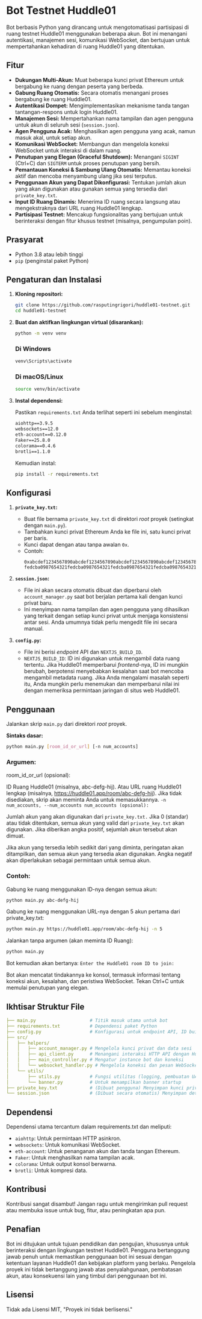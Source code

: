 # Bot Testnet Huddle01

Bot berbasis Python yang dirancang untuk mengotomatisasi partisipasi di ruang testnet Huddle01 menggunakan beberapa akun. Bot ini menangani autentikasi, manajemen sesi, komunikasi WebSocket, dan bertujuan untuk mempertahankan kehadiran di ruang Huddle01 yang ditentukan.

## Fitur

* **Dukungan Multi-Akun:** Muat beberapa kunci privat Ethereum untuk bergabung ke ruang dengan peserta yang berbeda.
* **Gabung Ruang Otomatis:** Secara otomatis menangani proses bergabung ke ruang Huddle01.
* **Autentikasi Dompet:** Mengimplementasikan mekanisme tanda tangan tantangan-respons untuk login Huddle01.
* **Manajemen Sesi:** Mempertahankan nama tampilan dan agen pengguna untuk akun di seluruh sesi (`session.json`).
* **Agen Pengguna Acak:** Menghasilkan agen pengguna yang acak, namun masuk akal, untuk setiap akun.
* **Komunikasi WebSocket:** Membangun dan mengelola koneksi WebSocket untuk interaksi di dalam ruang.
* **Penutupan yang Elegan (Graceful Shutdown):** Menangani `SIGINT` (Ctrl+C) dan `SIGTERM` untuk proses penutupan yang bersih.
* **Pemantauan Koneksi & Sambung Ulang Otomatis:** Memantau koneksi aktif dan mencoba menyambung ulang jika sesi terputus.
* **Penggunaan Akun yang Dapat Dikonfigurasi:** Tentukan jumlah akun yang akan digunakan atau gunakan semua yang tersedia dari `private_key.txt`.
* **Input ID Ruang Dinamis:** Menerima ID ruang secara langsung atau mengekstraknya dari URL ruang Huddle01 lengkap.
* **Partisipasi Testnet:** Mencakup fungsionalitas yang bertujuan untuk berinteraksi dengan fitur khusus testnet (misalnya, pengumpulan poin).

## Prasyarat

* Python 3.8 atau lebih tinggi
* `pip` (penginstal paket Python)

## Pengaturan dan Instalasi

1.  **Kloning repositori:**
    ```bash
    git clone https://github.com/rasputingrigori/huddle01-testnet.git
    cd huddle01-testnet
    ```

2.  **Buat dan aktifkan lingkungan virtual (disarankan):**
    ```bash
    python -m venv venv
    ```
    ### Di Windows
    ```bash
    venv\Scripts\activate
    ```
    ### Di macOS/Linux
    ```bash
    source venv/bin/activate
    ```

4.  **Instal dependensi:**

    Pastikan `requirements.txt` Anda terlihat seperti ini sebelum menginstal:
    ```txt
    aiohttp==3.9.5
    websockets==12.0
    eth-account==0.12.0
    Faker==25.8.0
    colorama==0.4.6
    brotli==1.1.0
    ```
    Kemudian instal:
    ```bash
    pip install -r requirements.txt
    ```

## Konfigurasi

1.  **`private_key.txt`:**
    * Buat file bernama `private_key.txt` di direktori *root* proyek (setingkat dengan `main.py`).
    * Tambahkan kunci privat Ethereum Anda ke file ini, satu kunci privat per baris.
    * Kunci dapat dengan atau tanpa awalan `0x`.
    * Contoh:
        ```
        0xabcdef1234567890abcdef1234567890abcdef1234567890abcdef1234567890
        fedcba0987654321fedcba0987654321fedcba0987654321fedcba0987654321
        ```

2.  **`session.json`:**
    * File ini akan secara otomatis dibuat dan diperbarui oleh `account_manager.py` saat bot berjalan pertama kali dengan kunci privat baru.
    * Ini menyimpan nama tampilan dan agen pengguna yang dihasilkan yang terkait dengan setiap kunci privat untuk menjaga konsistensi antar sesi. Anda umumnya tidak perlu mengedit file ini secara manual.

3.  **`config.py`:**
    * File ini berisi *endpoint* API dan `NEXTJS_BUILD_ID`.
    * `NEXTJS_BUILD_ID`: ID ini digunakan untuk mengambil data ruang tertentu. Jika Huddle01 memperbarui *frontend*-nya, ID ini mungkin berubah, berpotensi menyebabkan kesalahan saat bot mencoba mengambil metadata ruang. Jika Anda mengalami masalah seperti itu, Anda mungkin perlu menemukan dan memperbarui nilai ini dengan memeriksa permintaan jaringan di situs web Huddle01.

## Penggunaan

Jalankan skrip `main.py` dari direktori *root* proyek.

**Sintaks dasar:**
```bash
python main.py [room_id_or_url] [-n num_accounts]
```

### Argumen:
room_id_or_url (opsional):

ID Ruang Huddle01 (misalnya, abc-defg-hij).
Atau URL ruang Huddle01 lengkap (misalnya, https://huddle01.app/room/abc-defg-hij).
Jika tidak disediakan, skrip akan meminta Anda untuk memasukkannya.
`-n num_accounts, --num_accounts num_accounts (opsional):`

Jumlah akun yang akan digunakan dari `private_key.txt.`
Jika 0 (standar) atau tidak ditentukan, semua akun yang valid dari `private_key.txt` akan digunakan. Jika diberikan angka positif, sejumlah akun tersebut akan dimuat.

Jika akun yang tersedia lebih sedikit dari yang diminta, peringatan akan ditampilkan, dan semua akun yang tersedia akan digunakan.
Angka negatif akan diperlakukan sebagai permintaan untuk semua akun.

### Contoh:
Gabung ke ruang menggunakan ID-nya dengan semua akun:

```bash
python main.py abc-defg-hij
```
Gabung ke ruang menggunakan URL-nya dengan 5 akun pertama dari private_key.txt:

```bash
python main.py https://huddle01.app/room/abc-defg-hij -n 5
```
Jalankan tanpa argumen (akan meminta ID Ruang):

```bash
python main.py
```
Bot kemudian akan bertanya: `Enter the Huddle01 room ID to join:`

Bot akan mencatat tindakannya ke konsol, termasuk informasi tentang koneksi akun, kesalahan, dan peristiwa WebSocket. Tekan Ctrl+C untuk memulai penutupan yang elegan.

## Ikhtisar Struktur File
```yaml
├── main.py                    # Titik masuk utama untuk bot
├── requirements.txt           # Dependensi paket Python
├── config.py                  # Konfigurasi untuk endpoint API, ID build
├── src/
│   ├── helpers/
│   │   ├── account_manager.py # Mengelola kunci privat dan data sesi
│   │   ├── api_client.py      # Menangani interaksi HTTP API dengan Huddle01
│   │   ├── main_controller.py # Mengatur instance bot dan koneksi
│   │   └── websocket_handler.py # Mengelola koneksi dan pesan WebSocket
│   └── utils/
│       ├── utils.py           # Fungsi utilitas (logging, pembuatan UA)
│       └── banner.py          # Untuk menampilkan banner startup
├── private_key.txt            # (Dibuat pengguna) Menyimpan kunci privat
└── session.json               # (Dibuat secara otomatis) Menyimpan detail sesi akun
```

## Dependensi
Dependensi utama tercantum dalam requirements.txt dan meliputi:

- `aiohttp`: Untuk permintaan HTTP asinkron.
- `websockets`: Untuk komunikasi WebSocket.
- `eth-account`: Untuk penanganan akun dan tanda tangan Ethereum.
- `Faker`: Untuk menghasilkan nama tampilan acak.
- `colorama`: Untuk output konsol berwarna.
- `brotli`: Untuk kompresi data.

## Kontribusi
Kontribusi sangat disambut! Jangan ragu untuk mengirimkan pull request atau membuka issue untuk bug, fitur, atau peningkatan apa pun.

## Penafian
Bot ini ditujukan untuk tujuan pendidikan dan pengujian, khususnya untuk berinteraksi dengan lingkungan testnet Huddle01.
Pengguna bertanggung jawab penuh untuk memastikan penggunaan bot ini sesuai dengan ketentuan layanan Huddle01 dan kebijakan platform yang berlaku.
Pengelola proyek ini tidak bertanggung jawab atas penyalahgunaan, pembatasan akun, atau konsekuensi lain yang timbul dari penggunaan bot ini.

## Lisensi
Tidak ada Lisensi MIT, "Proyek ini tidak berlisensi."